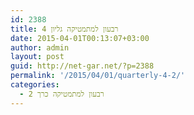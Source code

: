 ```yaml
---
id: 2388
title: רבעון למתמטיקה גליון 4
date: 2015-04-01T00:13:07+03:00
author: admin
layout: post
guid: http://net-gar.net/?p=2388
permalink: '/2015/04/01/quarterly-4-2/'
categories:
  - רבעון למתמטיקה כרך 2
---
```

